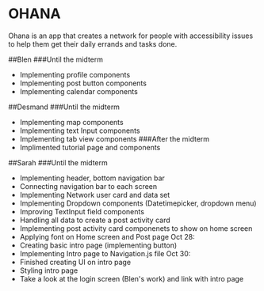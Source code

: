 # OHANA
Ohana is an app that creates a network for people with accessibility issues to help them get their daily errands and tasks done.

##Blen
###Until the midterm
- Implementing profile components
- Implementing post button components
- Implementing calendar components

##Desmand
###Until the midterm
- Implementing map components
- Implementing text Input components
- Implementing tab view components
###After the midterm
- Implimented tutorial page and components

##Sarah
###Until the midterm
- Implementing header, bottom navigation bar
- Connecting navigation bar to each screen
- Implementing Network user card and data set
- Implementing Dropdown components (Datetimepicker, dropdown menu)
- Improving TextInput field components
- Handling all data to create a post activity card
- Implementing post activity card componenets to show on home screen
- Applying font on Home screen and Post page
Oct 28:
- Creating basic intro page (implementing button)
- Implementing Intro page to Navigation.js file
Oct 30:
- Finished creating UI on intro page
- Styling intro page
- Take a look at the login screen (Blen's work) and link with intro page

